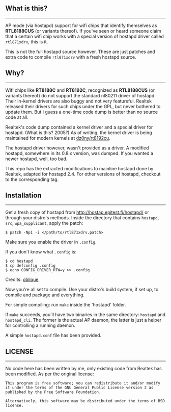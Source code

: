 ## What is this?
----

AP mode (via hostapd) support for wifi chips that identify themselves as **RTL8188CUS** (or variants thereof). If you've seen or heard someone claim that a certain wifi chip works with a special version of hostapd driver called `rtl871xdrv`, this is it.

This is not the full hostapd source however. These are just patches and extra code to compile `rtl871xdrv` with a fresh hostapd source.

## Why?
----

Wifi chips like **RT8188C** and **RT8192C**, recognized as **RTL8188CUS** (or variants thereof) do not support the standard nl80211 driver of hostapd. Their in-kernel drivers are also buggy and not very featureful. Realtek released their drivers for such chips under the GPL, but never bothered to update them. But I guess a one-time code dump is better than no source code at all.

Realtek's code dump contained a kernel driver and a special driver for hostapd. (What is this? 2005?) As of writing, the kernel driver is being maintained for modern kernels at [dz0ny/rt8192cu](https://github.com/dz0ny/rt8192cu).

The hostapd driver however, wasn't provided as a driver. A modified hostapd, somewhere in its 0.8.x version, was dumped. If you wanted a newer hostapd, well, too bad.

This repo has the extracted modifications to mainline hostapd done by Realtek, adapted for hostapd 2.4. For other versions of hostapd, checkout to the corresponding tag.

## Installation
----

Get a fresh copy of hostapd from http://hostap.epitest.fi/hostapd/ or through your distro's methods.
Inside the directory that contains `hostapd`, `src`, `wpa_supplicant`, apply the patch:
```
$ patch -Np1 -i </path/to/rtl871xdrv.patch>
```

Make sure you enable the driver in `.config`.

If you don't know what `.config` is:
```
$ cd hostapd
$ cp defconfig .config
$ echo CONFIG_DRIVER_RTW=y >> .config
```
Credits: [oblique](github.com/pritambaral/hostapd-rtl871xdrv/pull/3#issuecomment-76276806)

Now you're all set to compile. Use your distro's build system, if set up, to compile and package and everything.

For simple compiling: run `make` inside the 'hostapd' folder.

If `make` succeeds, you'll have two binaries in the same directory: `hostapd` and `hostapd_cli`. The former is the actual AP daemon, the latter is just a helper for controlling a running daemon.

A simple `hostapd.conf` file has been provided.

## LICENSE
----
No code here has been written by me, only existing code from Realtek has been modified. As per the original license:

```
This program is free software; you can redistribute it and/or modify
it under the terms of the GNU General Public License version 2 as
published by the Free Software Foundation.

Alternatively, this software may be distributed under the terms of BSD
license.
```
